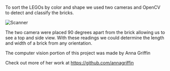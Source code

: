 To sort the LEGOs by color and shape we used two cameras and OpenCV to detect and classify the bricks. 

![Scanner](../images/scanner.jpg)

The two camera were placed 90 degrees apart from the brick allowing us to see a top and side view. With these readings we could determine the length and width of a brick from any orientation. 


The computer vision portion of this project was made by Anna Griffin 

Check out more of her work at https://github.com/annagriffin
